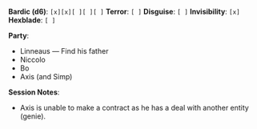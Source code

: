 **Bardic (d6)**: `[x][x][ ][ ][ ]`
**Terror**: `[ ]`
**Disguise**: `[ ]`
**Invisibility**: `[x]`
**Hexblade**: `[ ]`

**Party**:
- Linneaus — Find his father
- Niccolo
- Bo
- Axis (and Simp)

**Session Notes**:
- Axis is unable to make a contract as he has a deal with another entity (genie).